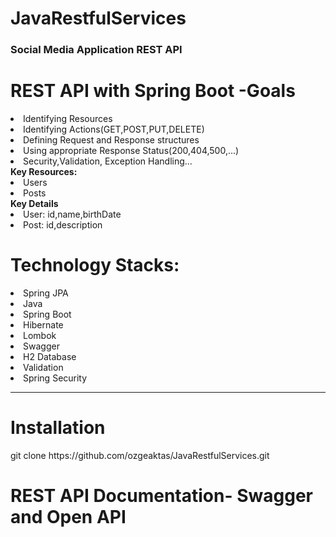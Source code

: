 # JavaRestfulServices
<h3>Social Media Application REST API</h3>
<h1>REST API with Spring Boot -Goals </h1>
<li>Identifying Resources</li>
<li>Identifying Actions(GET,POST,PUT,DELETE)</li>
<li>Defining Request and Response structures</li>
<li>Using appropriate Response Status(200,404,500,...)</li>
<li>Security,Validation, Exception Handling...</li>
<b> Key Resources: </b>
<li>Users</li>
<li>Posts</li>
<b>Key Details</b>
<li>User: id,name,birthDate</li>
<li>Post: id,description</li>
<h1>Technology Stacks: </h1>
<li> Spring JPA </li>
<li>Java</li>
<li>Spring Boot</li>
<li> Hibernate </li>
<li>Lombok</li>
<li>Swagger</li>
<li> H2 Database</li>
<li>Validation</li>
<li>Spring Security</li>
<hr>
<h1> Installation </h1>
git clone https://github.com/ozgeaktas/JavaRestfulServices.git

<h1> REST API Documentation- Swagger and Open API
